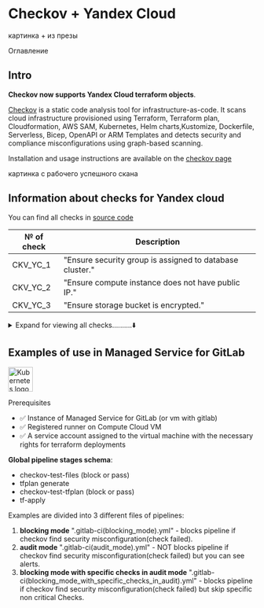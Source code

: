 # Checkov + Yandex Cloud

картинка + из презы

Оглавление

## Intro
**Checkov now supports Yandex Cloud terraform objects**.

[Checkov](https://github.com/bridgecrewio/checkov) is a static code analysis tool for infrastructure-as-code. 
It scans cloud infrastructure provisioned using Terraform, Terraform plan, Cloudformation, AWS SAM, Kubernetes, Helm charts,Kustomize, Dockerfile, Serverless, Bicep, OpenAPI or ARM Templates and detects security and compliance misconfigurations using graph-based scanning.

Installation and usage instructions are available on the [checkov page](https://github.com/bridgecrewio/checkov#getting-started)

картинка с рабочего успешного скана

## Information about checks for Yandex cloud
You can find all checks in [source code](https://github.com/bridgecrewio/checkov/tree/master/checkov/terraform/checks/resource/yandexcloud)

| № of check  | Description|
| ------------- | ------------- |
| CKV_YC_1  | "Ensure security group is assigned to database cluster."  |
| CKV_YC_2  | "Ensure compute instance does not have public IP."  |
| CKV_YC_3 | "Ensure storage bucket is encrypted." |

<details>
<summary>Expand for viewing all checks..........⬇️</summary>

| № of check  | Description|
| ------------- | ------------- |
| CKV_YC_1  | "Ensure security group is assigned to database cluster."  |
| CKV_YC_2  | "Ensure compute instance does not have public IP."  |
| CKV_YC_3 | "Ensure storage bucket is encrypted." |
| CKV_YC_4 | "Ensure compute instance does not have serial console enabled."  |
| CKV_YC_5  | "Ensure Kubernetes cluster does not have public IP address."  |
| CKV_YC_6 | "Ensure Kubernetes cluster node group does not have public IP addresses."  |
| CKV_YC_7 | "Ensure Kubernetes cluster auto-upgrade is enabled."  |
| CKV_YC_8  | "Ensure Kubernetes node group auto-upgrade is enabled."  |
| CKV_YC_9 | "Ensure KMS symmetric key is rotated."  |
| CKV_YC_10 | "Ensure etcd database is encrypted with KMS key." |
| CKV_YC_11  | "Ensure security group is assigned to network interface." |
| CKV_YC_12  | "Ensure public IP is not assigned to database cluster." |
| CKV_YC_13 | "Ensure cloud member does not have elevated access."  |
| CKV_YC_14 | "Ensure security group is assigned to Kubernetes cluster."  |
| CKV_YC_15 | "Ensure security group is assigned to Kubernetes node group." |
| CKV_YC_16  | "Ensure network policy is assigned to Kubernetes cluster." |
| CKV_YC_17  | "Ensure storage bucket does not have public access permissions."  |
| CKV_YC_18  | "Ensure compute instance group does not have public IP."  |
| CKV_YC_19  | "Ensure security group does not contain allow-all rules."  |
| CKV_YC_20  | "Ensure security group rule is not allow-all."  |
| CKV_YC_21 | "Ensure organization member does not have elevated access."  |
| CKV_YC_22 | "Ensure compute instance group has security group assigned."  |
| CKV_YC_23 | "Ensure folder member does not have elevated access." |
| CKV_YC_24 | "Ensure passport account is not used for assignment. Use service accounts and federated accounts where possible." |
</details>

## Examples of use in Managed Service for GitLab

<a href="https://kubernetes.io/">
    <img src="https://logowik.com/content/uploads/images/gitlab8368.jpg"
         alt="Kubernetes logo" title="Kubernetes" height="50" width="50" />
</a></br>

Prerequisites 
- ✅ Instance of Managed Service for GitLab (or vm with gitlab)
- ✅ Registered runner on Compute Cloud VM
- ✅ A service account assigned to the virtual machine with the necessary rights for terraform deployments

**Global pipeline stages schema**:
- checkov-test-files (block or pass)
- tfplan generate
- checkov-test-tfplan (block or pass)
- tf-apply


Examples are divided into 3 different files of pipelines:
1. **blocking mode** ".gitlab-ci(blocking_mode).yml" - blocks pipeline if checkov find security misconfiguration(check failed). 
2. **audit mode** ".gitlab-ci(audit_mode).yml" - NOT blocks pipeline if checkov find security misconfiguration(check failed) but you can see alerts. 
3. **blocking mode with specific checks in audit mode** ".gitlab-ci(blocking_mode_with_specific_checks_in_audit).yml" - blocks pipeline if checkov find security misconfiguration(check failed) but skip specific non critical Checks. 